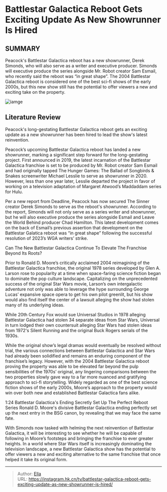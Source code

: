 # Battlestar Galactica Reboot Gets Exciting Update As New Showrunner Is Hired


## SUMMARY 



  Peacock&#39;s Battlestar Galactica reboot has a new showrunner, Derek Simonds, who will also serve as a writer and executive producer.   Simonds will executive produce the series alongside Mr. Robot creator Sam Esmail, who recently said the reboot was “in great shape”.   The 2004 Battlestar Galactica reboot is considered one of the best sci-fi shows of the early 2000s, but this new show still has the potential to offer viewers a new and exciting take on the property.  

![iamge](https://static1.srcdn.com/wordpress/wp-content/uploads/2020/07/Battlestar-Galactica-Cylons.jpg)

## Literature Review
Peacock&#39;s long-gestating Battlestar Galactica reboot gets an exciting update as a new showrunner has been hired to lead the show&#39;s latest reinvention.




Peacock’s upcoming Battlestar Galactica reboot has landed a new showrunner, marking a significant step forward for the long-gestating project. First announced in 2019, the latest incarnation of the Battlestar Galactica franchise is set to be produced by Mr. Robot creator Sam Esmail and had originally tapped The Hunger Games: The Ballad of Songbirds &amp; Snakes screenwriter Michael Lesslie to serve as showrunner in 2020. However, less than one year later, Lesslie departed the project in favor of working on a television adaptation of Margaret Atwood’s Maddaddam series for Hulu.




Per a new report from Deadline, Peacock has now secured The Sinner creator Derek Simonds to serve as the reboot&#39;s showrunner. According to the report, Simonds will not only serve as a series writer and showrunner, but he will also executive produce the series alongside Esmail and Leave the World Behind producer Chad Hamilton. This latest development comes on the back of Esmail’s previous assertion that development on the Battlestar Galatica reboot was “in great shape” following the successful resolution of 2023’s WGA writers’ strike.


 Can The New Battlestar Galactica Continue To Elevate The Franchise Beyond Its Roots? 
          

Prior to Ronald D. Moore’s critically acclaimed 2004 reimagining of the Battlestar Galactica franchise, the original 1978 series developed by Glen A. Larson rose to popularity at a time when space-faring science fiction began to dominate the pop culture landscape. Capitalizing on the unprecedented success of the original Star Wars movie, Larson’s own intergalactic adventure not only was able to leverage the hype surrounding George Lucas’ expansive space opera to get his own pilot greenlit, but his show would also find itself the center of a lawsuit alleging the show had stolen many of its underlying ideas.






While 20th Century Fox would sue Universal Studios in 1978 alleging Battlestar Galactica had stolen 34 separate ideas from Star Wars, Universal in turn lodged their own countersuit alleging Star Wars had stolen ideas from 1972&#39;s Silent Running and the original Buck Rogers serials of the 1930s.




While the original show’s legal dramas would eventually be resolved without trial, the various connections between Battlestar Galactica and Star Wars had already been solidified and remains an enduring component of the franchise’s legacy. However, with the 2004 Battlestar Galactica reboot proving the property was able to be elevated far beyond the pulp sensibilities of the 1970s’ original, any lingering comparisons between the two properties slowly gave way to a far more nuanced and gratifying approach to sci-fi storytelling. Widely regarded as one of the best science fiction shows of the early 2000s, Moore’s approach to the property would win over both new and established Battlestar Galactica fans alike.

  1:24                       Battlestar Galactica&#39;s Ending Secretly Set Up The Perfect Reboot Series   Ronald D. Moore&#39;s divisive Battlestar Galactica ending perfectly set up the next entry in the BSG canon, by revealing that we may face the same fate.    




With Simonds now tasked with helming the next reinvention of Battlestar Galactica, it will be interesting to see whether he will be capable of following in Moore’s footsteps and bringing the franchise to ever greater heights. In a world where Star Wars itself is increasingly dominating the television landscape, a new Battlestar Galactica show has the potential to offer viewers a new and exciting alternative to the same franchise that once helped it take its original form.



---

> Author: [Ella](https://instagram.hk.cn/)  
> URL: https://instagram.hk.cn/tv/battlestar-galactica-reboot-gets-exciting-update-as-new-showrunner-is-hired/  

